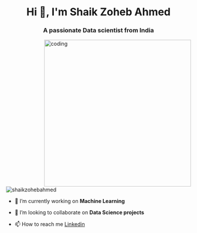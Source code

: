 <h1 align="center">Hi 👋, I'm Shaik Zoheb Ahmed</h1>
<h3 align="center">A passionate Data scientist from India</h3>
<img align='right' alt='coding' width='400' src='https://cdn.dribbble.com/users/330915/screenshots/3587000/media/343cb53c87e313181d99248d3071bc77.gif'>
<p align="left"> <img src="https://komarev.com/ghpvc/?username=shaikzohebahmed&label=Profile%20views&color=5ad624&style=flat" alt="shaikzohebahmed" /> </p>


- 🔭 I’m currently working on **Machine Learning**

- 👯 I’m looking to collaborate on **Data Science projects**
  
- 📫 How to reach me [Linkedin](https://www.linkedin.com/in/shaikzohebahmed/)

<!---
shaikzohebahmed/shaikzohebahmed is a ✨ special ✨ repository because its `README.md` (this file) appears on your GitHub profile.
You can click the Preview link to take a look at your changes.
--->

